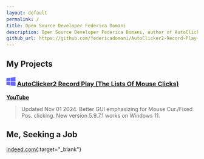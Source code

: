 ```yaml
---
layout: default
permalink: /
title: Open Source Developer Federica Domani
description: Open Source Developer Federica Domani, author of AutoClicker2 Record Play (The Lists Of Mouse Clicks)
github_url: https://github.com/federicadomani/AutoClicker2-Record-Play-The-Lists-Of-Mouse-Clicks
---
```




## My Projects

### ![Windows](./windows.svg) [AutoClicker2 Record Play (The Lists Of Mouse Clicks)](https://federicadomani.github.io/AutoClicker2-Record-Play/)

**[YouTube](https://youtu.be/G_6V7-We-kw)**

> Updated Nov 01 2024. Better GUI emphasizing for Mouse Cur./Fixed Pos. clicking. New version 5.9.7.1 works on Windows 11.

## Me, Seeking a Job

[indeed.com](https://profile.indeed.com/p/federicad-l6l6w6d){:target="_blank"}
